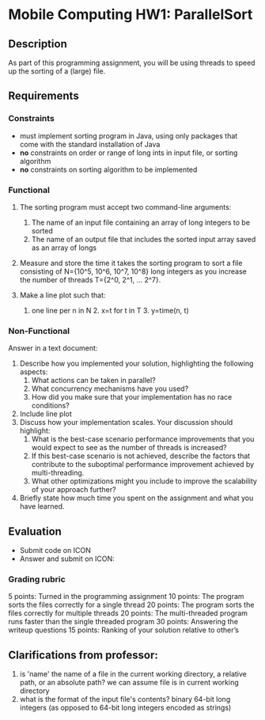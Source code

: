 # Mobile Computing HW1: ParallelSort

## Description
As part of this programming assignment, you will be using threads to speed up the sorting of a (large) file.

## Requirements
### Constraints
* must implement sorting program in Java, using only packages that come with the standard installation of Java
* **no** constraints on order or range of long ints in input file, or sorting algorithm
* **no** constraints on sorting algorithm to be implemented

### Functional
1. The sorting program must accept two command-line arguments: 
    1. The name of an input file containing an array of long integers to be sorted
    2. The name of an output file that includes the sorted input array saved as an array of longs 

2. Measure and store the time it takes the sorting program to sort a file consisting of N={10^5, 10^6, 10^7, 10^8} long integers as you increase the number of threads T={2^0, 2^1, ... 2^7}.

3. Make a line plot such that:
    1. one line per n in N
		2. x=t for t in T
		3. y=time(n, t)

### Non-Functional
Answer in a text document:
1. Describe how you implemented your solution, highlighting the following aspects: 
    1. What actions can be taken in parallel? 
    2. What concurrency mechanisms have you used? 
    3. How did you make sure that your implementation has no race conditions? 
2. Include line plot
3. Discuss how your implementation scales. Your discussion should highlight: 
    1. What is the best-case scenario performance improvements that you would expect to see as the number of threads is increased? 
    2. If this best-case scenario is not achieved, describe the factors that contribute to the suboptimal performance improvement achieved by multi-threading. 
    3. What other optimizations might you include to improve the scalability of your approach further? 
4. Briefly state how much time you spent on the assignment and what you have learned.



## Evaluation 
* Submit code on ICON
* Answer and submit on ICON:

### Grading rubric
 5 points: Turned in the programming assignment
10 points: The program sorts the files correctly for a single thread
20 points: The program sorts the files correctly for multiple threads
20 points: The multi-threaded program runs faster than the single threaded program 
30 points: Answering the writeup questions
15 points: Ranking of your solution relative to other’s 


## Clarifications from professor:

1. is 'name' the name of a file in the current working directory, a relative path, or an absolute path?
    we can assume file is in current working directory
2. what is the format of the input file's contents?
    binary 64-bit long integers (as opposed to 64-bit long integers encoded as strings)
